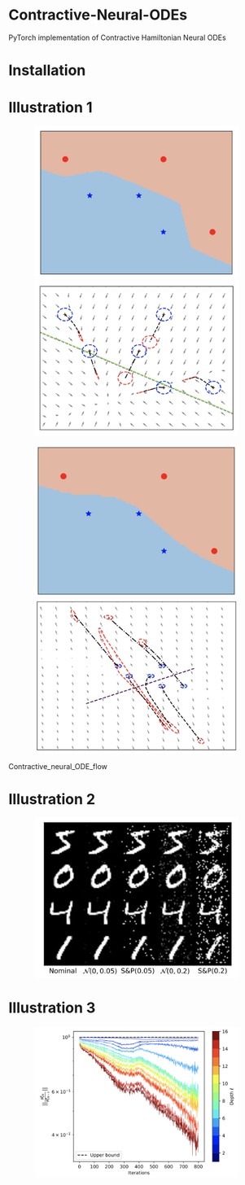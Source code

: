 # Contractive-Neural-ODEs
PyTorch implementation of Contractive Hamiltonian Neural ODEs


# Installation 


# Illustration 1

<p align="center">
<img src="./Figures/Classification_CHNNs.png" alt="class_CHNODE" width="400"/>
<img src="./Figures/Contractive_neural_ODE_flow.png" alt="FLOW_CHNODE" width="400"/>
</p>


<p align="center">
<img src="./Figures/Vanilla_neural_ode.png" alt="Class_vanilla" width="400"/>
<img src="./Figures/vanilla_neural_ode_phaseplot.png" alt="flow_vanilla" width="400"/>
</p>


Contractive_neural_ODE_flow
# Illustration 2

<p align="center">
<img src="./Figures/MNIST.png" alt="MNIST" width="400"/>
</p>


# Illustration 3

<p align="center">
<img src="./Figures/Grads_CHNODE.png" alt="GRADS" width="400"/>
</p>

